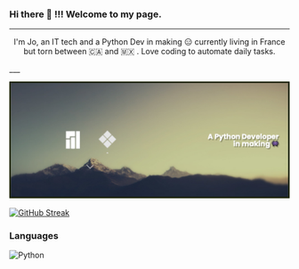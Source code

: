 ### Hi there 👋 !!! Welcome to my page.
____
<p align="center"> I'm Jo, an IT tech and a Python Dev in making 😑 currently living in France but torn between 🇨🇦  and 🇲🇽 . Love coding to automate daily tasks.</p>
___

![Screenshot](https://github.com/gelndjj/gelndjj/blob/main/img/banner_git.png)

[![GitHub Streak](http://github-readme-streak-stats.herokuapp.com?user=gelndjj&theme=transparent&hide_border=true)](https://git.io/streak-stats)

### Languages
![Python](https://img.shields.io/badge/python-3670A0?style=for-the-badge&logo=python&logoColor=ffdd54)

<!--
**gelndjj/gelndjj** is a ✨ _special_ ✨ repository because its `README.md` (this file) appears on your GitHub profile.

Here are some ideas to get you started:

- 🔭 I’m currently working on ...
- 🌱 I’m currently learning ...
- 👯 I’m looking to collaborate on ...
- 🤔 I’m looking for help with ...
- 💬 Ask me about ...
- 📫 How to reach me: ...
- 😄 Pronouns: ...
- ⚡ Fun fact: ...
-->
